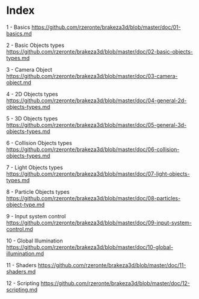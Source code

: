 # Index

1 - Basics
     https://github.com/rzeronte/brakeza3d/blob/master/doc/01-basics.md

2 - Basic Objects types
     https://github.com/rzeronte/brakeza3d/blob/master/doc/02-basic-objects-types.md

3 - Camera Object
    https://github.com/rzeronte/brakeza3d/blob/master/doc/03-camera-object.md

4 - 2D Objects types
     https://github.com/rzeronte/brakeza3d/blob/master/doc/04-general-2d-objects-types.md

5 - 3D Objects types
     https://github.com/rzeronte/brakeza3d/blob/master/doc/05-general-3d-objects-types.md

6 - Collision Objects types
     https://github.com/rzeronte/brakeza3d/blob/master/doc/06-collision-objects-types.md

7 - Light Objects types
    https://github.com/rzeronte/brakeza3d/blob/master/doc/07-light-objects-types.md

8 - Particle Objects types
    https://github.com/rzeronte/brakeza3d/blob/master/doc/08-particles-object-type.md

9 - Input system control
     https://github.com/rzeronte/brakeza3d/blob/master/doc/09-input-system-control.md

10 - Global Illumination
    https://github.com/rzeronte/brakeza3d/blob/master/doc/10-global-illumination.md

11 - Shaders
     https://github.com/rzeronte/brakeza3d/blob/master/doc/11-shaders.md

12 - Scripting
      https://github.com/rzeronte/brakeza3d/blob/master/doc/12-scripting.md
